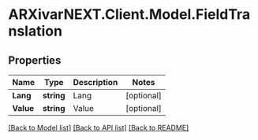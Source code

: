 # ARXivarNEXT.Client.Model.FieldTranslation
## Properties

Name | Type | Description | Notes
------------ | ------------- | ------------- | -------------
**Lang** | **string** | Lang | [optional] 
**Value** | **string** | Value | [optional] 

[[Back to Model list]](../README.md#documentation-for-models) [[Back to API list]](../README.md#documentation-for-api-endpoints) [[Back to README]](../README.md)

